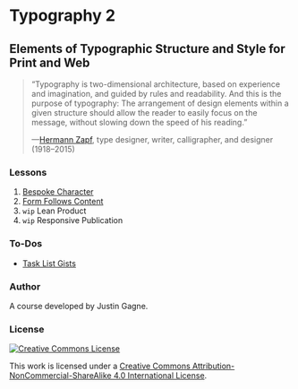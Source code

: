 # Typography 2
## Elements of Typographic Structure and Style for Print and Web

> “Typography is two-dimensional architecture, based on experience and imagination, and guided by rules and readability. And this is the purpose of typography: The arrangement of design elements within a given structure should allow the reader to easily focus on the message, without slowing down the speed of his reading.”
>
> —[Hermann Zapf](https://qz.com/421855/hermann-zapf-the-font-designer-behind-palatino-and-zapf-dingbats-has-died-at-96/), type designer, writer, calligrapher, and designer (1918–2015)


### Lessons

1. [Bespoke Character](01-bespoke-character.md)
2. [Form Follows Content](02-form-follows-content.md)
3. `wip` Lean Product
4. `wip` Responsive Publication


### To-Dos

- [Task List Gists](https://github.com/jgagne/typography-2-fa-17/issues/1)


### Author

A course developed by Justin Gagne.


### License

<a rel="license" href="http://creativecommons.org/licenses/by-nc-sa/4.0/"><img alt="Creative Commons License" style="border-width:0" src="https://i.creativecommons.org/l/by-nc-sa/4.0/80x15.png" /></a>

This work is licensed under a <a rel="license" href="http://creativecommons.org/licenses/by-nc-sa/4.0/">Creative Commons Attribution-NonCommercial-ShareAlike 4.0 International License</a>.
